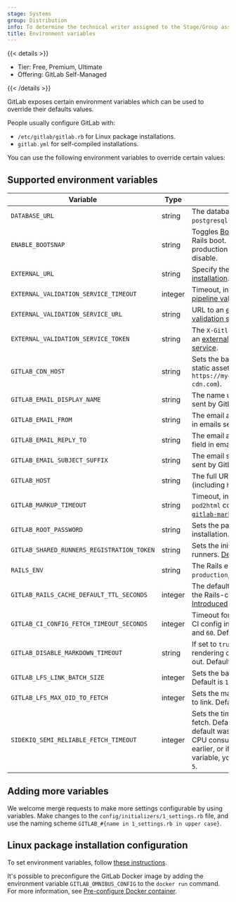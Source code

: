 ```yaml
---
stage: Systems
group: Distribution
info: To determine the technical writer assigned to the Stage/Group associated with this page, see https://handbook.gitlab.com/handbook/product/ux/technical-writing/#assignments
title: Environment variables
---
```


{{< details >}}

- Tier: Free, Premium, Ultimate
- Offering: GitLab Self-Managed

{{< /details >}}

GitLab exposes certain environment variables which can be used to override
their defaults values.

People usually configure GitLab with:

- `/etc/gitlab/gitlab.rb` for Linux package installations.
- `gitlab.yml` for self-compiled installations.

You can use the following environment variables to override certain values:

## Supported environment variables

| Variable                                   | Type    | Description |
|--------------------------------------------|---------|-------------|
| `DATABASE_URL`                             | string  | The database URL; is of the form: `postgresql://localhost/blog_development`. |
| `ENABLE_BOOTSNAP`                          | string  | Toggles [Bootsnap](https://github.com/Shopify/bootsnap) for speeding up initial Rails boot. Enabled by default for non-production environments. Set to `0` to disable. |
| `EXTERNAL_URL`                             | string  | Specify the external URL at the [time of installation](https://docs.gitlab.com/omnibus/settings/configuration.html#specifying-the-external-url-at-the-time-of-installation). |
| `EXTERNAL_VALIDATION_SERVICE_TIMEOUT`      | integer | Timeout, in seconds, for an [external CI/CD pipeline validation service](cicd/external_pipeline_validation.md). Default is `5`. |
| `EXTERNAL_VALIDATION_SERVICE_URL`          | string  | URL to an [external CI/CD pipeline validation service](cicd/external_pipeline_validation.md). |
| `EXTERNAL_VALIDATION_SERVICE_TOKEN`        | string  | The `X-Gitlab-Token` for authentication with an [external CI/CD pipeline validation service](cicd/external_pipeline_validation.md). |
| `GITLAB_CDN_HOST`                          | string  | Sets the base URL for a CDN to serve static assets (for example, `https://mycdnsubdomain.fictional-cdn.com`). |
| `GITLAB_EMAIL_DISPLAY_NAME`                | string  | The name used in the **From** field in emails sent by GitLab. |
| `GITLAB_EMAIL_FROM`                        | string  | The email address used in the **From** field in emails sent by GitLab. |
| `GITLAB_EMAIL_REPLY_TO`                    | string  | The email address used in the **Reply-To** field in emails sent by GitLab. |
| `GITLAB_EMAIL_SUBJECT_SUFFIX`              | string  | The email subject suffix used in emails sent by GitLab. |
| `GITLAB_HOST`                              | string  | The full URL of the GitLab server (including `http://` or `https://`). |
| `GITLAB_MARKUP_TIMEOUT`                    | string  | Timeout, in seconds, for `rest2html` and `pod2html` commands executed by the [`gitlab-markup` gem](https://gitlab.com/gitlab-org/gitlab-markup/). Default is `10`. |
| `GITLAB_ROOT_PASSWORD`                     | string  | Sets the password for the `root` user on installation. |
| `GITLAB_SHARED_RUNNERS_REGISTRATION_TOKEN` | string  | Sets the initial registration token used for runners. [Deprecated in GitLab 16.11](https://gitlab.com/gitlab-org/gitlab/-/merge_requests/148310). |
| `RAILS_ENV`                                | string  | The Rails environment; can be one of `production`, `development`, `staging`, or `test`. |
| `GITLAB_RAILS_CACHE_DEFAULT_TTL_SECONDS`   | integer | The default TTL used for entries stored in the Rails-cache. Default is `28800`. [Introduced](https://gitlab.com/gitlab-org/gitlab/-/merge_requests/95042) in 15.3. |
| `GITLAB_CI_CONFIG_FETCH_TIMEOUT_SECONDS`   | integer | Timeout for resolving remote includes in CI config in seconds. Must be between `0` and `60`. Default is `30`. [Introduced](https://gitlab.com/gitlab-org/gitlab/-/merge_requests/116383) in 15.11. |
| `GITLAB_DISABLE_MARKDOWN_TIMEOUT`          | string  | If set to `true`, `1`, or `yes`, Markdown rendering on the backend does not time out. Default is `false`. [Introduced](https://gitlab.com/gitlab-org/gitlab/-/merge_requests/163662) in 17.4. |
| `GITLAB_LFS_LINK_BATCH_SIZE`               | integer | Sets the batch size for linking LFS files. Default is `1000`. |
| `GITLAB_LFS_MAX_OID_TO_FETCH`              | integer | Sets the maximum number of LFS objects to link. Default is `100,000`. |
| `SIDEKIQ_SEMI_RELIABLE_FETCH_TIMEOUT`      | integer | Sets the timeout for Sidekiq semi-reliable fetch. Default is `5`. [Before GitLab 16.7](https://gitlab.com/gitlab-org/gitlab/-/merge_requests/139583), default was `3`. If you experience high Redis CPU consumption on GitLab 16.6 and earlier, or if you have customized this variable, you should update this variable to `5`. |

## Adding more variables

We welcome merge requests to make more settings configurable by using variables.
Make changes to the `config/initializers/1_settings.rb` file, and use the
naming scheme `GITLAB_#{name in 1_settings.rb in upper case}`.

## Linux package installation configuration

To set environment variables, follow [these instructions](https://docs.gitlab.com/omnibus/settings/environment-variables.html).

It's possible to preconfigure the GitLab Docker image by adding the environment
variable `GITLAB_OMNIBUS_CONFIG` to the `docker run` command.
For more information, see [Pre-configure Docker container](../install/docker/configuration.md#pre-configure-docker-container).
